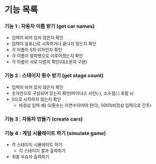 # 기능 목록

### 기능 1 : 자동차 이름 받기 (get car names)

- 입력이 비어 있지 않은지 확인
- 입력이 쉼표(,)로 시작하거나 끝나지 않는지 확인
- 각 이름이 5자 이하인지 확인
- 각 이름이 알파벳으로 이루어졌는지 확인
- 각 이름이 서로 다른지 확인(대소문자 구분)

### 기능 2 : 스테이지 횟수 받기 (get stage count)

- 입력이 비어 있지 않은지 확인
- 숫자만으로 구성되어 있는지 확인(마이너스 사인(-), 소수점(.) 포함 x)
- 0으로 시작하지 않는지 확인
    - 비정상 입력 예) 0(횟수는 자연수이어야 한다), 0001(비정상 입력으로 간주)

### 기능 3 : 자동차 만들기 (create cars)

### 기능 4 : 게임 시뮬레이트 하기 (simulate game)

- 각 스테이지 시뮬레이트 하기
    - 각 스테이지 결과 출력하기
- 최종 우승자 출력하기
